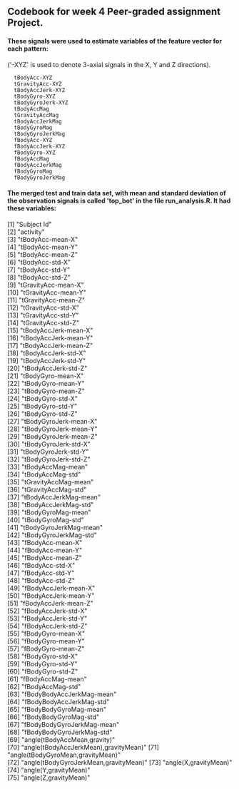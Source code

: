 ## Codebook for week 4 Peer-graded assignment Project.

#### These signals were used to estimate variables of the feature vector for each pattern:  
('-XYZ' is used to denote 3-axial signals in the X, Y and Z directions).

      tBodyAcc-XYZ
      tGravityAcc-XYZ
      tBodyAccJerk-XYZ
      tBodyGyro-XYZ
      tBodyGyroJerk-XYZ
      tBodyAccMag
      tGravityAccMag
      tBodyAccJerkMag
      tBodyGyroMag
      tBodyGyroJerkMag
      fBodyAcc-XYZ
      fBodyAccJerk-XYZ
      fBodyGyro-XYZ
      fBodyAccMag
      fBodyAccJerkMag
      fBodyGyroMag
      fBodyGyroJerkMag

#### The merged test and train data set, with mean and standard deviation of the observation signals is called 'top_bot' in the file run_analysis.R.  It had these variables:
 [1] "Subject Id"                          
 [2] "activity"                            
 [3] "tBodyAcc-mean-X"                     
 [4] "tBodyAcc-mean-Y"                     
 [5] "tBodyAcc-mean-Z"                     
 [6] "tBodyAcc-std-X"                      
 [7] "tBodyAcc-std-Y"                      
 [8] "tBodyAcc-std-Z"                      
 [9] "tGravityAcc-mean-X"                  
[10] "tGravityAcc-mean-Y"                  
[11] "tGravityAcc-mean-Z"                  
[12] "tGravityAcc-std-X"                   
[13] "tGravityAcc-std-Y"                   
[14] "tGravityAcc-std-Z"                   
[15] "tBodyAccJerk-mean-X"                 
[16] "tBodyAccJerk-mean-Y"                 
[17] "tBodyAccJerk-mean-Z"                 
[18] "tBodyAccJerk-std-X"                  
[19] "tBodyAccJerk-std-Y"                  
[20] "tBodyAccJerk-std-Z"                  
[21] "tBodyGyro-mean-X"                    
[22] "tBodyGyro-mean-Y"                    
[23] "tBodyGyro-mean-Z"                    
[24] "tBodyGyro-std-X"                     
[25] "tBodyGyro-std-Y"                     
[26] "tBodyGyro-std-Z"                     
[27] "tBodyGyroJerk-mean-X"                
[28] "tBodyGyroJerk-mean-Y"                
[29] "tBodyGyroJerk-mean-Z"                
[30] "tBodyGyroJerk-std-X"                 
[31] "tBodyGyroJerk-std-Y"                 
[32] "tBodyGyroJerk-std-Z"                 
[33] "tBodyAccMag-mean"                    
[34] "tBodyAccMag-std"                     
[35] "tGravityAccMag-mean"                 
[36] "tGravityAccMag-std"                  
[37] "tBodyAccJerkMag-mean"                
[38] "tBodyAccJerkMag-std"                 
[39] "tBodyGyroMag-mean"                   
[40] "tBodyGyroMag-std"                    
[41] "tBodyGyroJerkMag-mean"               
[42] "tBodyGyroJerkMag-std"                
[43] "fBodyAcc-mean-X"                     
[44] "fBodyAcc-mean-Y"                     
[45] "fBodyAcc-mean-Z"                     
[46] "fBodyAcc-std-X"                      
[47] "fBodyAcc-std-Y"                      
[48] "fBodyAcc-std-Z"                      
[49] "fBodyAccJerk-mean-X"                 
[50] "fBodyAccJerk-mean-Y"                 
[51] "fBodyAccJerk-mean-Z"                 
[52] "fBodyAccJerk-std-X"                  
[53] "fBodyAccJerk-std-Y"                  
[54] "fBodyAccJerk-std-Z"                  
[55] "fBodyGyro-mean-X"                    
[56] "fBodyGyro-mean-Y"                    
[57] "fBodyGyro-mean-Z"                    
[58] "fBodyGyro-std-X"                     
[59] "fBodyGyro-std-Y"                     
[60] "fBodyGyro-std-Z"                     
[61] "fBodyAccMag-mean"                    
[62] "fBodyAccMag-std"                     
[63] "fBodyBodyAccJerkMag-mean"            
[64] "fBodyBodyAccJerkMag-std"             
[65] "fBodyBodyGyroMag-mean"               
[66] "fBodyBodyGyroMag-std"                
[67] "fBodyBodyGyroJerkMag-mean"           
[68] "fBodyBodyGyroJerkMag-std"            
[69] "angle(tBodyAccMean,gravity)"         
[70] "angle(tBodyAccJerkMean),gravityMean)"
[71] "angle(tBodyGyroMean,gravityMean)"    
[72] "angle(tBodyGyroJerkMean,gravityMean)"
[73] "angle(X,gravityMean)"                
[74] "angle(Y,gravityMean)"                
[75] "angle(Z,gravityMean)" 
